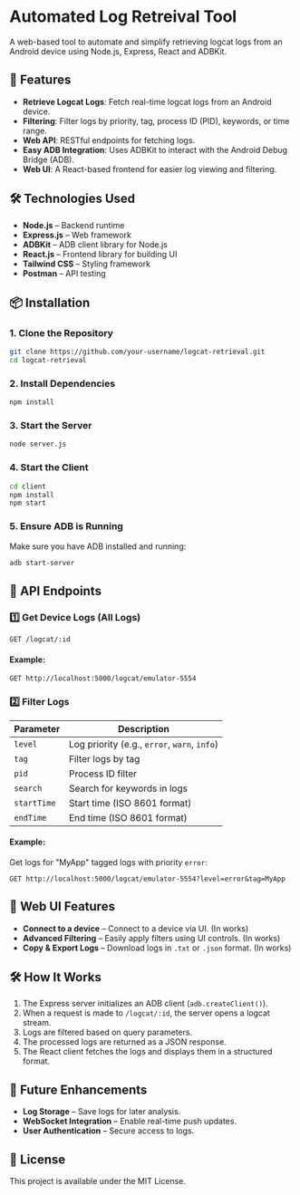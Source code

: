 # Automated Log Retreival Tool

A web-based tool to automate and simplify retrieving logcat logs from an Android device using Node.js, Express, React and ADBKit.

## 🚀 Features
- **Retrieve Logcat Logs**: Fetch real-time logcat logs from an Android device.
- **Filtering**: Filter logs by priority, tag, process ID (PID), keywords, or time range.
- **Web API**: RESTful endpoints for fetching logs.
- **Easy ADB Integration**: Uses ADBKit to interact with the Android Debug Bridge (ADB).
- **Web UI**: A React-based frontend for easier log viewing and filtering.

## 🛠️ Technologies Used
- **Node.js** – Backend runtime
- **Express.js** – Web framework
- **ADBKit** – ADB client library for Node.js
- **React.js** – Frontend library for building UI
- **Tailwind CSS** – Styling framework
- **Postman** – API testing

## 📦 Installation
### 1. Clone the Repository
```sh
git clone https://github.com/your-username/logcat-retrieval.git
cd logcat-retrieval
```

### 2. Install Dependencies
```sh
npm install
```

### 3. Start the Server
```sh
node server.js
```

### 4. Start the Client
```sh
cd client
npm install
npm start
```

### 5. Ensure ADB is Running
Make sure you have ADB installed and running:
```sh
adb start-server
```

## 📡 API Endpoints
### 1️⃣ Get Device Logs (All Logs)
```http
GET /logcat/:id
```
#### Example:
```http
GET http://localhost:5000/logcat/emulator-5554
```

### 2️⃣ Filter Logs
| Parameter | Description |
|-----------|-------------|
| `level` | Log priority (e.g., `error`, `warn`, `info`) |
| `tag` | Filter logs by tag |
| `pid` | Process ID filter |
| `search` | Search for keywords in logs |
| `startTime` | Start time (ISO 8601 format) |
| `endTime` | End time (ISO 8601 format) |

#### Example:
Get logs for "MyApp" tagged logs with priority `error`:
```http
GET http://localhost:5000/logcat/emulator-5554?level=error&tag=MyApp
```

## 🎨 Web UI Features
- **Connect to a device** – Connect to a device via UI. (In works)
- **Advanced Filtering** – Easily apply filters using UI controls. (In works)
- **Copy & Export Logs** – Download logs in `.txt` or `.json` format. (In works)

## 🛠️ How It Works
1. The Express server initializes an ADB client (`adb.createClient()`).
2. When a request is made to `/logcat/:id`, the server opens a logcat stream.
3. Logs are filtered based on query parameters.
4. The processed logs are returned as a JSON response.
5. The React client fetches the logs and displays them in a structured format.

## 📌 Future Enhancements
- **Log Storage** – Save logs for later analysis.
- **WebSocket Integration** – Enable real-time push updates.
- **User Authentication** – Secure access to logs.

## 📜 License
This project is available under the MIT License.
